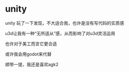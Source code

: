# unity
unity 玩了一下发现，不大适合我，也许是没有写代码的实质感

u3d让我有一种“无所适从”感，从而影响了对u3d灵活运用

也许对于美工而言它更合适

或许我会用godot来代替

顺带一提，我还是喜欢agk2
